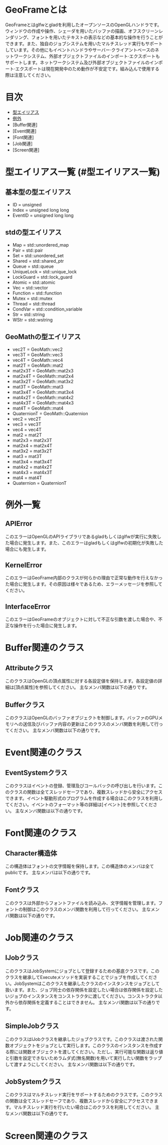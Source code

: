 # GeoFrameとは
GeoFrameとはglfwとgladを利用したオープンソースのOpenGLハンドラです。ウィンドウの作成や操作、シェーダを用いたバッファの描画、オフスクリーンレンダリング、フォントを用いたテキストの表示などの基本的な操作を行うことができます。また、独自のジョブシステムを用いたマルチスレッド実行もサポートしています。その他にもイベントハンドラやサーバー·クライアントベースのネットワークシステム、外部オブジェクトファイルのインポート·エクスポートもサポートします。ネットワークシステム及び外部オブジェクトファイルのインポート·エクスポートは現在開発中のため動作が不安定です。組み込んで使用する際は注意してください。

# 目次
- [型エイリアス](#型エイリアス一覧)
- [例外](#例外一覧)
- [Buffer関連]
- [Event関連]
- [Font関連]
- [Job関連]
- [Screen関連]

# 型エイリアス一覧 (#型エイリアス一覧)

## 基本型の型エイリアス
- ID = unsigned
- Index = unsigned long long
- EventID = unsigned long long

## stdの型エイリアス
- Map = std::unordered_map
- Pair = std::pair
- Set = std::unordered_set
- Shared = std::shared_ptr
- Queue = std::queue
- UniqueLock = std::unique_lock
- LockGuard = std::lock_guard
- Atomic = std::atomic
- Vec = std::vector
- Function = std::function
- Mutex = std::mutex
- Thread = std::thread
- CondVar = std::condition_variable
- Str = std::string
- WStr = std::wstring

## GeoMathの型エイリアス
- vec2T = GeoMath::vec2
- vec3T = GeoMath::vec3
- vec4T = GeoMath::vec4
- mat2T = GeoMath::mat2
- mat2x3T = GeoMath::mat2x3
- mat2x4T = GeoMath::mat2x4
- mat3x2T = GeoMath::mat3x2
- mat3T = GeoMath::mat3
- mat3x4T = GeoMath::mat3x4
- mat4x2T = GeoMath::mat4x2
- mat4x3T = GeoMath::mat4x3
- mat4T = GeoMath::mat4
- QuaternionT = GeoMath::Quaternion
- vec2 = vec2T
- vec3 = vec3T
- vec4 = vec4T
- mat2 = mat2T
- mat2x3 = mat2x3T
- mat2x4 = mat2x4T
- mat3x2 = mat3x2T
- mat3 = mat3T
- mat3x4 = mat3x4T
- mat4x2 = mat4x2T
- mat4x3 = mat4x3T
- mat4 = mat4T
- Quaternion = QuaternionT

# 例外一覧
## APIError
このエラーはOpenGLのAPIライブラリであるgladもしくはglfwが実行に失敗した場合に発生します。また、このエラーはgladもしくはglfwの初期化が失敗した場合にも発生します。

## KernelError
このエラーはGeoFrame内部のクラスが何らかの理由で正常な動作を行えなかった場合に発生します。その原因は様々であるため、エラーメッセージを参照してください。

## InterfaceError
このエラーはGeoFrameのオブジェクトに対して不正な引数を渡した場合や、不正な操作を行った場合に発生します。

# Buffer関連のクラス
## Attributeクラス
このクラスはOpenGLの頂点属性に対する各設定値を保持します。各設定値の詳細は[頂点属性]を参照してください。
主なメンバ関数は以下の通りです。

## Bufferクラス
このクラスはOpenGLのバッファオブジェクトを制御します。バッファのGPUメモリへの送信及びバッファ内容の更新はこのクラスのメンバ関数を利用して行ってください。
主なメンバ関数は以下の通りです。

# Event関連のクラス
## EventSystemクラス
このクラスはイベントの登録、管理及びコールバックの呼び出しを行います。このクラスの関数は全てスレッドセーフであり、複数スレッドから安全にアクセスできます。イベント駆動形式のプログラムを作成する場合はこのクラスを利用してください。イベントのフォーマット等の詳細は[イベント]を参照してください。
主なメンバ関数は以下の通りです。

# Font関連のクラス
## Character構造体
この構造体はフォントの文字情報を保持します。この構造体のメンバは全てpublicです。
主なメンバは以下の通りです。

## Fontクラス
このクラスは外部からフォントファイルを読み込み、文字情報を管理します。フォントの制御はこのクラスのメンバ関数を利用して行ってください。
主なメンバ関数は以下の通りです。

# Job関連のクラス
## IJobクラス
このクラスはJobSystemにジョブとして登録するための基底クラスです。このクラスを継承してExecuteメソッドを実装することでジョブを作成してください。JobSystemはこのクラスを継承したクラスのインスタンスをジョブとして扱います。また、ジョブ同士の依存関係を設定したい場合は依存関係を設定したいジョブのインスタンスをコンストラクタに渡してください。コンストラクタ以外から依存関係を定義することはできません。
主なメンバ関数は以下の通りです。

## SimpleJobクラス
このクラスはIJobクラスを継承したジョブクラスです。このクラスは渡された関数オブジェクトをジョブとして実行します。このクラスのインスタンスを作成する際には関数オブジェクトを渡してください。ただし、実行可能な関数は返り値と引数を設定できないためラムダ式(無名関数)を用いて実行したい関数をラップして渡すようにしてください。
主なメンバ関数は以下の通りです。

## JobSystemクラス
このクラスはマルチスレッド実行をサポートするためのクラスです。このクラスの関数は全てスレッドセーフであり、複数スレッドから安全にアクセスできます。マルチスレッド実行を行いたい場合はこのクラスを利用してください。
主なメンバ関数は以下の通りです。

# Screen関連のクラス

